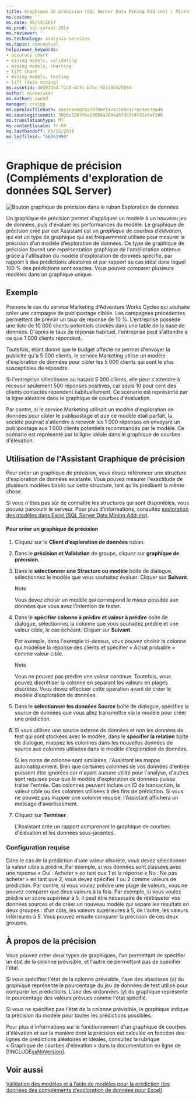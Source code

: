 ```yaml
---
title: Graphique de précision (SQL Server Data Mining Add-ins) | Microsoft Docs
ms.custom: ''
ms.date: 06/13/2017
ms.prod: sql-server-2014
ms.reviewer: ''
ms.technology: analysis-services
ms.topic: conceptual
helpviewer_keywords:
- accuracy chart
- mining models, validating
- mining models, charting
- lift chart
- mining models, testing
- lift [data mining]
ms.assetid: 303973b4-71c0-4cfc-b7bc-92218b52509d
author: minewiskan
ms.author: owend
manager: craigg
ms.openlocfilehash: ebe159aed7b27bf00ef47a110de1c7ec5ee70adb
ms.sourcegitcommit: 3026c22b7fba19059a769ea5f367c4f51efaf286
ms.translationtype: MT
ms.contentlocale: fr-FR
ms.lasthandoff: 06/15/2019
ms.locfileid: "66062990"
---
```

# <a name="accuracy-chart-sql-server-data-mining-add-ins"></a>Graphique de précision (Compléments d'exploration de données SQL Server)
  ![Bouton graphique de précision dans le ruban Exploration de données](media/dmc-accchart.gif "bouton graphique de précision dans le ruban Exploration de données")  
  
 Un graphique de précision permet d'appliquer un modèle à un nouveau jeu de données, puis d'évaluer les performances du modèle. Le graphique de précision créé par cet Assistant est un *graphique de courbes d’élévation*, qui est un type de graphique qui est fréquemment utilisée pour mesurer la précision d’un modèle d’exploration de données. Ce type de graphique de précision fournit une représentation graphique de l'amélioration obtenue grâce à l'utilisation du modèle d'exploration de données spécifié, par rapport à des prédictions aléatoires et par rapport au cas idéal dans lequel 100 % des prédictions sont exactes. Vous pouvez comparer plusieurs modèles dans un graphique unique.  
  
## <a name="example"></a>Exemple  
 Prenons le cas du service Marketing d'Adventure Works Cycles qui souhaite créer une campagne de publipostage ciblée. Les campagnes précédentes permettent de prévoir un taux de réponse de 10 %. L'entreprise possède une liste de 10 000 clients potentiels stockés dans une table de la base de données. D'après le taux de réponse habituel, l'entreprise peut s'attendre à ce que 1 000 clients répondent.  
  
 Toutefois, étant donné que le budget affecté ne permet d'envoyer la publicité qu'à 5 000 clients, le service Marketing utilise un modèle d'exploration de données pour cibler les 5 000 clients qui sont le plus susceptibles de répondre.  
  
 Si l'entreprise sélectionne au hasard 5 000 clients, elle peut s'attendre à recevoir seulement 500 réponses positives, car seuls 10 pour cent des clients contactés répondent habituellement. Ce scénario est représenté par la ligne aléatoire dans le graphique de courbes d'évaluation.  
  
 Par contre, si le service Marketing utilisait un modèle d'exploration de données pour cibler le publipostage et que ce modèle était parfait, la société pourrait s'attendre à recevoir les 1 000 réponses en envoyant un publipostage aux 1 000 clients potentiels recommandés par le modèle. Ce scénario est représenté par la ligne idéale dans le graphique de courbes d'élévation.  
  
## <a name="using-the-accuracy-chart-wizard"></a>Utilisation de l'Assistant Graphique de précision  
 Pour créer un graphique de précision, vous devez référencer une structure d'exploration de données existante. Vous pouvez mesurer l'exactitude de plusieurs modèles basés sur cette structure, tant qu'ils prédisent la même chose.  
  
 Si vous n'êtes pas sûr de connaître les structures qui sont disponibles, vous pouvez parcourir le serveur. Pour plus d’informations, consultez [exploration des modèles dans Excel &#40;SQL Server Data Mining Add-ins&#41;](browsing-models-in-excel-sql-server-data-mining-add-ins.md).  
  
#### <a name="to-create-an-accuracy-chart"></a>Pour créer un graphique de précision  
  
1.  Cliquez sur le **Client d’exploration de données** ruban.  
  
2.  Dans le **précision et Validation** de groupe, cliquez sur **graphique de précision**.  
  
3.  Dans le **sélectionner une Structure ou modèle** boîte de dialogue, sélectionnez le modèle que vous souhaitez évaluer. Cliquer sur **Suivant**.  
  
    > [!NOTE]  
    >  Vous devez choisir un modèle qui correspond le mieux possible aux données que vous avez l'intention de tester.  
  
4.  Dans le **spécifier colonne à prédire et valeur à prédire** boîte de dialogue, sélectionnez la colonne que vous souhaitez prédire et une valeur cible, le cas échéant. Cliquer sur **Suivant**.  
  
     Par exemple, dans l'exemple ci-dessus, vous pouvez choisir la colonne qui modélise la réponse des clients et spécifier « Achat probable » comme valeur cible.  
  
    > [!NOTE]  
    >  Vous ne pouvez pas prédire une valeur continue. Toutefois, vous pouvez discrétiser la colonne en séparant les valeurs en plages discrètes. Vous devez effectuer cette opération avant de créer le modèle d'exploration de données.  
  
5.  Dans le **sélectionner les données Source** boîte de dialogue, spécifiez la source de données que vous allez transmettre via le modèle pour créer une prédiction.  
  
6.  Si vous utilisez une source externe de données et non les données de test qui sont stockées avec le modèle, dans le **spécifier la relation** boîte de dialogue, mappez les colonnes dans les nouvelles données de source aux colonnes utilisées dans le modèle d’exploration de données.  
  
     Si les noms de colonne sont similaires, l'Assistant les mappe automatiquement. Bien que certaines colonnes de vos données d'entrée puissent être ignorées car n'ayant aucune utilité pour l'analyse, d'autres sont requises pour que le modèle d'exploration de données puisse traiter l'entrée. Ces colonnes peuvent inclure un ID de transaction, la valeur cible ou des colonnes utilisées à des fins de prédiction. Si vous ne pouvez pas mapper une colonne requise, l'Assistant affichera un message d'avertissement.  
  
7.  Cliquez sur **Terminer**.  
  
     L'Assistant crée un rapport comprenant le graphique de courbes d'élévation et les données sous-jacentes.  
  
### <a name="requirements"></a>Configuration requise  
 Dans le cas de la prédiction d'une valeur discrète, vous devez sélectionner la valeur cible à prédire. Par exemple, si vos données sont classées avec une réponse « Oui : Acheter » en tant que 1 et la réponse « No : Ne pas acheter » en tant que 2, vous devez spécifier 1 ou 2 comme valeurs de prédiction. Par contre, si vous voulez prédire une plage de valeurs, vous ne pouvez comparer que deux valeurs à la fois. Par exemple, si vous voulez prédire un score supérieur à 5, il peut être nécessaire de réétiqueter vos données sources et de créer un nouveau modèle qui sépare les résultats en deux groupes : d'un côté, les valeurs supérieures à 5, de l'autre, les valeurs inférieures à 5. Vous pouvez ensuite comparer la précision de ces deux groupes.  
  
## <a name="understanding-accuracy"></a>À propos de la précision  
 Vous pouvez créer deux types de graphiques, l'un permettant de spécifier un état de la colonne prévisible, et l'autre ne permettant pas de spécifier l'état.  
  
 Si vous spécifiez l'état de la colonne prévisible, l'axe des abscisses (x) du graphique représente le pourcentage du jeu de données de test utilisé pour comparer les prédictions. L'axe des ordonnées (y) du graphique représente le pourcentage des valeurs prévues comme l'état spécifié.  
  
 Si vous ne spécifiez pas l'état de la colonne prévisible, le graphique indique la précision du modèle pour toutes les prédictions possibles.  
  
 Pour plus d'informations sur le fonctionnement d'un graphique de courbes d'élévation et sur la manière dont la précision est calculée en fonction des lignes de prédictions aléatoires et idéales, consultez la rubrique « Graphique de courbes d'élévation » dans la documentation en ligne de [!INCLUDE[ssNoVersion](../includes/ssnoversion-md.md)].  
  
## <a name="see-also"></a>Voir aussi  
 [Validation des modèles et à l’aide de modèles pour la prédiction &#40;les données des compléments d’exploration de données pour Excel&#41;](validating-models-and-using-models-for-prediction-data-mining-add-ins-for-excel.md)  
  
  
